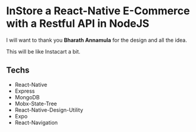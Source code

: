 # InStore a React-Native E-Commerce with a Restful API in NodeJS

I will want to thank you **Bharath Annamula** for the design and all the idea.

This will be like Instacart a bit.

## Techs

- React-Native
- Express
- MongoDB
- Mobx-State-Tree
- React-Native-Design-Utility
- Expo
- React-Navigation
